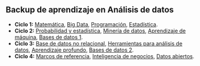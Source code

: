 ## Backup de aprendizaje en Análisis de datos

 <ul>
    <li><strong>Ciclo 1:</strong>
        <a href="https://github.com/eduudebx/analisis-datos/tree/main/ciclo-1/matematica">Matemática</a>, 
        <a href="https://github.com/eduudebx/analisis-datos/tree/main/ciclo-1/intro-bd">Big Data</a>, 
        <a href="https://github.com/eduudebx/analisis-datos/tree/main/ciclo-1/programacion">Programación</a>, 
        <a href="https://github.com/eduudebx/analisis-datos/tree/main/ciclo-1/estadistica">Estadística</a>.
    </li>
    <li><strong>Ciclo 2:</strong>
        <a href="">Probabilidad y estadística</a>, 
        <a href="">Minería de datos</a>, 
        <a href="">Aprendizaje de máquina</a>, 
        <a href="">Bases de datos 1</a>.
    </li>
    <li><strong>Ciclo 3:</strong>
        <a href="">Base de datos no relacional</a>, 
        <a href="">Herramientas para análisis de datos</a>, 
        <a href="">Aprendizaje profundo</a>, 
        <a href="">Bases de datos 2</a>.
    </li>
    <li><strong>Ciclo 4:</strong>
        <a href="">Marcos de referencia</a>, 
        <a href="">Inteligencia de negocios</a>, 
        <a href="">Datos abiertos</a>.
    </li>
</ul>
